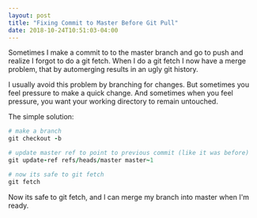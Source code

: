 ```yaml
---
layout: post
title: "Fixing Commit to Master Before Git Pull"
date: 2018-10-24T10:51:03-04:00
---
```


Sometimes I make a commit to to the master branch and go to push and realize I forgot to do a git fetch. When I do a git fetch I now have a merge problem, that by automerging results in an ugly git history.

I usually avoid this problem by branching for changes. But sometimes you feel pressure to make a quick change. And sometimes when you feel pressure, you want your working directory to remain untouched.


The simple solution:

```ruby
# make a branch
git checkout -b

# update master ref to point to previous commit (like it was before)
git update-ref refs/heads/master master~1

# now its safe to git fetch
git fetch
```

Now its safe to git fetch, and I can merge my branch into master when I'm ready.
